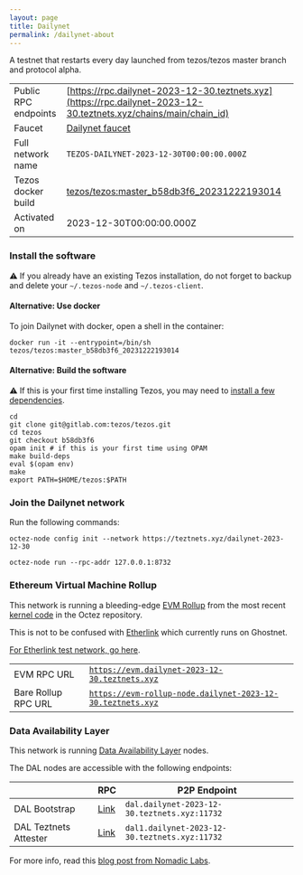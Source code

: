 ```yaml
---
layout: page
title: Dailynet
permalink: /dailynet-about
---
```


A testnet that restarts every day launched from tezos/tezos master branch and protocol alpha.

| | |
|-------|---------------------|
| Public RPC endpoints | [https://rpc.dailynet-2023-12-30.teztnets.xyz](https://rpc.dailynet-2023-12-30.teztnets.xyz/chains/main/chain_id)<br/> |
| Faucet | [Dailynet faucet](https://faucet.dailynet-2023-12-30.teztnets.xyz) |
| Full network name | `TEZOS-DAILYNET-2023-12-30T00:00:00.000Z` |
| Tezos docker build | [tezos/tezos:master_b58db3f6_20231222193014](https://hub.docker.com/r/tezos/tezos/tags?page=1&ordering=last_updated&name=master_b58db3f6_20231222193014) |
| Activated on | 2023-12-30T00:00:00.000Z |





### Install the software

⚠️  If you already have an existing Tezos installation, do not forget to backup and delete your `~/.tezos-node` and `~/.tezos-client`.



#### Alternative: Use docker

To join Dailynet with docker, open a shell in the container:

```
docker run -it --entrypoint=/bin/sh tezos/tezos:master_b58db3f6_20231222193014
```

#### Alternative: Build the software

⚠️  If this is your first time installing Tezos, you may need to [install a few dependencies](https://tezos.gitlab.io/introduction/howtoget.html#setting-up-the-development-environment-from-scratch).

```
cd
git clone git@gitlab.com:tezos/tezos.git
cd tezos
git checkout b58db3f6
opam init # if this is your first time using OPAM
make build-deps
eval $(opam env)
make
export PATH=$HOME/tezos:$PATH
```

### Join the Dailynet network

Run the following commands:

```
octez-node config init --network https://teztnets.xyz/dailynet-2023-12-30

octez-node run --rpc-addr 127.0.0.1:8732
```


### Ethereum Virtual Machine Rollup

This network is running a bleeding-edge [EVM Rollup](https://docs.etherlink.com/welcome/what-is-etherlink) from the most recent [kernel code](https://gitlab.com/tezos/tezos/-/tree/master/etherlink) in the Octez repository.

This is not to be confused with [Etherlink](https://docs.etherlink.com/get-started/connect-your-wallet-to-etherlink) which currently runs on Ghostnet.

[For Etherlink test network, go here](https://docs.etherlink.com/get-started/connect-your-wallet-to-etherlink).

| | |
|-------|---------------------|
| EVM RPC URL | [`https://evm.dailynet-2023-12-30.teztnets.xyz`](https://evm.dailynet-2023-12-30.teztnets.xyz) |
| Bare Rollup RPC URL | [`https://evm-rollup-node.dailynet-2023-12-30.teztnets.xyz`](https://evm-rollup-node.dailynet-2023-12-30.teztnets.xyz/global/block/head) |




### Data Availability Layer

This network is running [Data Availability Layer](https://tezos.gitlab.io/shell/dal.html) nodes.


The DAL nodes are accessible with the following endpoints:

| | RPC | P2P Endpoint |
|------------|---------|--------------|
| DAL Bootstrap | [Link](https://dal-bootstrap-rpc.dailynet-2023-12-30.teztnets.xyz) | `dal.dailynet-2023-12-30.teztnets.xyz:11732` |
| DAL Teztnets Attester | [Link](https://dal-attester-rpc.dailynet-2023-12-30.teztnets.xyz) | `dal1.dailynet-2023-12-30.teztnets.xyz:11732` |


For more info, read this [blog post from Nomadic Labs](https://research-development.nomadic-labs.com/data-availability-layer-tezos.html).



